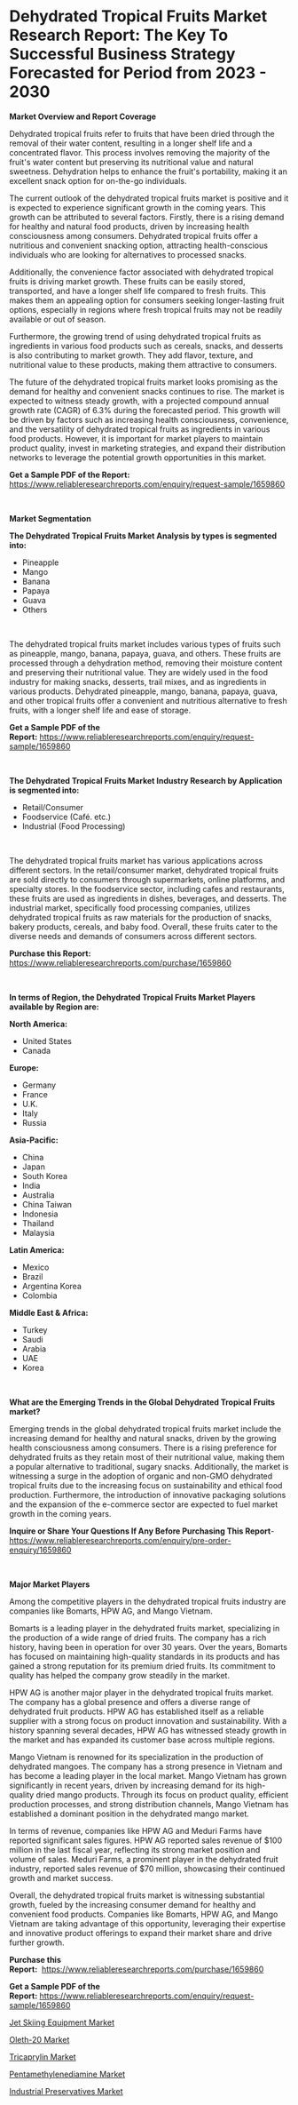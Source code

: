 <p><h1>Dehydrated Tropical Fruits Market Research Report: The Key To Successful Business Strategy Forecasted for Period from 2023 - 2030</h1></p><p><strong>Market Overview and Report Coverage</strong></p>
<p><p>Dehydrated tropical fruits refer to fruits that have been dried through the removal of their water content, resulting in a longer shelf life and a concentrated flavor. This process involves removing the majority of the fruit's water content but preserving its nutritional value and natural sweetness. Dehydration helps to enhance the fruit's portability, making it an excellent snack option for on-the-go individuals.</p><p>The current outlook of the dehydrated tropical fruits market is positive and it is expected to experience significant growth in the coming years. This growth can be attributed to several factors. Firstly, there is a rising demand for healthy and natural food products, driven by increasing health consciousness among consumers. Dehydrated tropical fruits offer a nutritious and convenient snacking option, attracting health-conscious individuals who are looking for alternatives to processed snacks.</p><p>Additionally, the convenience factor associated with dehydrated tropical fruits is driving market growth. These fruits can be easily stored, transported, and have a longer shelf life compared to fresh fruits. This makes them an appealing option for consumers seeking longer-lasting fruit options, especially in regions where fresh tropical fruits may not be readily available or out of season.</p><p>Furthermore, the growing trend of using dehydrated tropical fruits as ingredients in various food products such as cereals, snacks, and desserts is also contributing to market growth. They add flavor, texture, and nutritional value to these products, making them attractive to consumers.</p><p>The future of the dehydrated tropical fruits market looks promising as the demand for healthy and convenient snacks continues to rise. The market is expected to witness steady growth, with a projected compound annual growth rate (CAGR) of 6.3% during the forecasted period. This growth will be driven by factors such as increasing health consciousness, convenience, and the versatility of dehydrated tropical fruits as ingredients in various food products. However, it is important for market players to maintain product quality, invest in marketing strategies, and expand their distribution networks to leverage the potential growth opportunities in this market.</p></p>
<p><strong>Get a Sample PDF of the Report:</strong> <a href="https://www.reliableresearchreports.com/enquiry/request-sample/1659860">https://www.reliableresearchreports.com/enquiry/request-sample/1659860</a></p>
<p>&nbsp;</p>
<p><strong>Market Segmentation</strong></p>
<p><strong>The Dehydrated Tropical Fruits Market Analysis by types is segmented into:</strong></p>
<p><ul><li>Pineapple</li><li>Mango</li><li>Banana</li><li>Papaya</li><li>Guava</li><li>Others</li></ul></p>
<p>&nbsp;</p>
<p><p>The dehydrated tropical fruits market includes various types of fruits such as pineapple, mango, banana, papaya, guava, and others. These fruits are processed through a dehydration method, removing their moisture content and preserving their nutritional value. They are widely used in the food industry for making snacks, desserts, trail mixes, and as ingredients in various products. Dehydrated pineapple, mango, banana, papaya, guava, and other tropical fruits offer a convenient and nutritious alternative to fresh fruits, with a longer shelf life and ease of storage.</p></p>
<p><strong>Get a Sample PDF of the Report:</strong>&nbsp;<a href="https://www.reliableresearchreports.com/enquiry/request-sample/1659860">https://www.reliableresearchreports.com/enquiry/request-sample/1659860</a></p>
<p>&nbsp;</p>
<p><strong>The Dehydrated Tropical Fruits Market Industry Research by Application is segmented into:</strong></p>
<p><ul><li>Retail/Consumer</li><li>Foodservice (Café. etc.)</li><li>Industrial (Food Processing)</li></ul></p>
<p>&nbsp;</p>
<p><p>The dehydrated tropical fruits market has various applications across different sectors. In the retail/consumer market, dehydrated tropical fruits are sold directly to consumers through supermarkets, online platforms, and specialty stores. In the foodservice sector, including cafes and restaurants, these fruits are used as ingredients in dishes, beverages, and desserts. The industrial market, specifically food processing companies, utilizes dehydrated tropical fruits as raw materials for the production of snacks, bakery products, cereals, and baby food. Overall, these fruits cater to the diverse needs and demands of consumers across different sectors.</p></p>
<p><strong>Purchase this Report:</strong>&nbsp; <a href="https://www.reliableresearchreports.com/purchase/1659860">https://www.reliableresearchreports.com/purchase/1659860</a></p>
<p>&nbsp;</p>
<p><strong>In terms of Region, the Dehydrated Tropical Fruits Market Players available by Region are:</strong></p>
<p>
    <p> <strong> North America: </strong>
        <ul>
            <li>United States</li>
            <li>Canada</li>
        </ul>
        </p> 
    <p> <strong> Europe: </strong>
        <ul>
            <li>Germany</li>
            <li>France</li>
            <li>U.K.</li>
            <li>Italy</li>
            <li>Russia</li>
        </ul>
        </p> 
    <p> <strong> Asia-Pacific: </strong>
        <ul>
            <li>China</li>
            <li>Japan</li>
            <li>South Korea</li>
            <li>India</li>
            <li>Australia</li>
            <li>China Taiwan</li>
            <li>Indonesia</li>
            <li>Thailand</li>
            <li>Malaysia</li>
        </ul>
        </p> 
    <p> <strong> Latin America: </strong>
        <ul>
            <li>Mexico</li>
            <li>Brazil</li>
            <li>Argentina Korea</li>
            <li>Colombia</li>
        </ul>
        </p> 
    <p> <strong> Middle East & Africa: </strong>
        <ul>
            <li>Turkey</li>
            <li>Saudi</li>
            <li>Arabia</li>
            <li>UAE</li>
            <li>Korea</li>
        </ul>
    </p>
    </p>
<p>&nbsp;</p>
<p><strong>What are the Emerging Trends in the Global Dehydrated Tropical Fruits market?</strong></p>
<p><p>Emerging trends in the global dehydrated tropical fruits market include the increasing demand for healthy and natural snacks, driven by the growing health consciousness among consumers. There is a rising preference for dehydrated fruits as they retain most of their nutritional value, making them a popular alternative to traditional, sugary snacks. Additionally, the market is witnessing a surge in the adoption of organic and non-GMO dehydrated tropical fruits due to the increasing focus on sustainability and ethical food production. Furthermore, the introduction of innovative packaging solutions and the expansion of the e-commerce sector are expected to fuel market growth in the coming years.</p></p>
<p><strong>Inquire or Share Your Questions If Any Before Purchasing This Report</strong>- <a href="https://www.reliableresearchreports.com/enquiry/pre-order-enquiry/1659860">https://www.reliableresearchreports.com/enquiry/pre-order-enquiry/1659860</a></p>
<p>&nbsp;</p>
<p><strong>Major Market Players</strong></p>
<p><p>Among the competitive players in the dehydrated tropical fruits industry are companies like Bomarts, HPW AG, and Mango Vietnam.</p><p>Bomarts is a leading player in the dehydrated fruits market, specializing in the production of a wide range of dried fruits. The company has a rich history, having been in operation for over 30 years. Over the years, Bomarts has focused on maintaining high-quality standards in its products and has gained a strong reputation for its premium dried fruits. Its commitment to quality has helped the company grow steadily in the market.</p><p>HPW AG is another major player in the dehydrated tropical fruits market. The company has a global presence and offers a diverse range of dehydrated fruit products. HPW AG has established itself as a reliable supplier with a strong focus on product innovation and sustainability. With a history spanning several decades, HPW AG has witnessed steady growth in the market and has expanded its customer base across multiple regions.</p><p>Mango Vietnam is renowned for its specialization in the production of dehydrated mangoes. The company has a strong presence in Vietnam and has become a leading player in the local market. Mango Vietnam has grown significantly in recent years, driven by increasing demand for its high-quality dried mango products. Through its focus on product quality, efficient production processes, and strong distribution channels, Mango Vietnam has established a dominant position in the dehydrated mango market.</p><p>In terms of revenue, companies like HPW AG and Meduri Farms have reported significant sales figures. HPW AG reported sales revenue of $100 million in the last fiscal year, reflecting its strong market position and volume of sales. Meduri Farms, a prominent player in the dehydrated fruit industry, reported sales revenue of $70 million, showcasing their continued growth and market success.</p><p>Overall, the dehydrated tropical fruits market is witnessing substantial growth, fueled by the increasing consumer demand for healthy and convenient food products. Companies like Bomarts, HPW AG, and Mango Vietnam are taking advantage of this opportunity, leveraging their expertise and innovative product offerings to expand their market share and drive further growth.</p></p>
<p><strong>Purchase this Report:</strong>&nbsp;&nbsp;<a href="https://www.reliableresearchreports.com/purchase/1659860">https://www.reliableresearchreports.com/purchase/1659860</a></p>
<p></p>
<p><strong>Get a Sample PDF of the Report:</strong>&nbsp;<a href="https://www.reliableresearchreports.com/enquiry/request-sample/1659860">https://www.reliableresearchreports.com/enquiry/request-sample/1659860</a></p>
<p><p><a href="https://www.linkedin.com/pulse/decoding-jet-skiing-equipment-market-deep-dive-latest-trends-j6ace/">Jet Skiing Equipment Market</a></p><p><a href="https://github.com/pizolina/Market-Research-Report-List-1/blob/main/oleth-20-market.md">Oleth-20 Market</a></p><p><a href="https://github.com/sofayahoo2023/Market-Research-Report-List-1/blob/main/tricaprylin-market.md">Tricaprylin Market</a></p><p><a href="https://medium.com/@barttrantow2023/analyzing-pentamethylenediamine-market-global-industry-perspective-and-forecast-2023-to-2030-9294b3400dc1">Pentamethylenediamine Market</a></p><p><a href="https://medium.com/@reecebednar/industrial-preservatives-market-comprehensive-assessment-by-type-application-and-geography-716540f5da11">Industrial Preservatives Market</a></p></p>